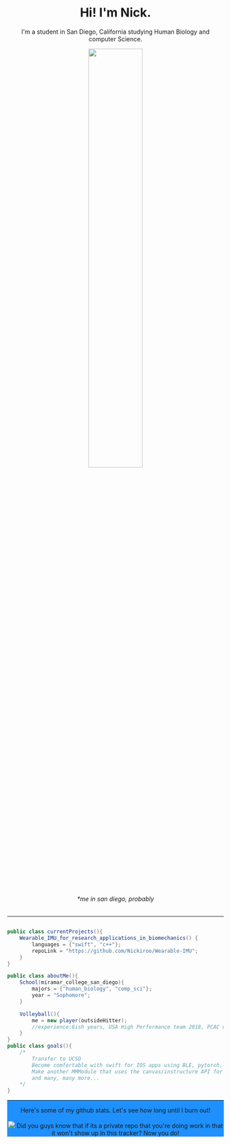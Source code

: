 <html>
<h1 align="center">Hi! I'm Nick.</h1>
<p align="center">
	I'm a student in San Diego, California studying Human Biology and computer Science. 
	<br>
</p>
<p align="center">
	<img align="center" src="https://musnanda.files.wordpress.com/2015/09/img_8656.jpg" width="50%" height="auto" /> 
	<br>
</p>
<h6 align="center">*me in san diego, probably</h6>
<hr>
</html>

```java

public class currentProjects(){
	Wearable_IMU_for_research_applications_in_biomechanics() {
		languages = {"swift", "c++"};
		repoLink = "https://github.com/Nickiroo/Wearable-IMU";
	}
}

public class aboutMe(){
	School(miramar_college_san_diego){
		majors = {"human_biology", "comp_sci"};
		year = "Sophomore";
	}

	Volleyball(){
		me = new player(outsideHitter);
		//experience:6ish years, USA High Performance team 2018, PCAC undefeated
	}
}
public class goals(){
	/*
		Transfer to UCSD
		Become comfortable with swift for IOS apps using BLE, pytorch, tensorflow, kotlin
		Make another MMModule that uses the canvas/instructure API for students to use
		and many, many more...
	*/
}
```



<html>
<div style="background-color:DodgerBlue;">
	<hr>
	<p align="center">
		Here's some of my github stats. Let's see how long until I burn out! <br><br>
		<picture>
			<source media="(prefers-color-scheme: dark)" srcset="https://streak-stats.demolab.com?user=nickiroo&theme=horizon" />
			<img src="https://streak-stats.demolab.com?user=nickiroo&theme=default" />
		</picture>
		Did you guys know that if its a private repo that you're doing work in that it won't show up in this tracker? Now you do!
	</p>
</div>
</html>
